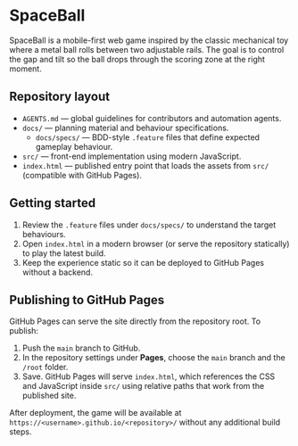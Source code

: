 # SpaceBall

SpaceBall is a mobile-first web game inspired by the classic mechanical toy where a metal ball rolls between two adjustable rails. The goal is to control the gap and tilt so the ball drops through the scoring zone at the right moment.

## Repository layout
- `AGENTS.md` — global guidelines for contributors and automation agents.
- `docs/` — planning material and behaviour specifications.
  - `docs/specs/` — BDD-style `.feature` files that define expected gameplay behaviour.
- `src/` — front-end implementation using modern JavaScript.
- `index.html` — published entry point that loads the assets from `src/` (compatible with GitHub Pages).

## Getting started
1. Review the `.feature` files under `docs/specs/` to understand the target behaviours.
2. Open `index.html` in a modern browser (or serve the repository statically) to play the latest build.
3. Keep the experience static so it can be deployed to GitHub Pages without a backend.

## Publishing to GitHub Pages
GitHub Pages can serve the site directly from the repository root. To publish:
1. Push the `main` branch to GitHub.
2. In the repository settings under **Pages**, choose the `main` branch and the `/root` folder.
3. Save. GitHub Pages will serve `index.html`, which references the CSS and JavaScript inside `src/` using relative paths that work from the published site.

After deployment, the game will be available at `https://<username>.github.io/<repository>/` without any additional build steps.
